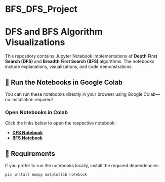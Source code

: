 # BFS_DFS_Project

# DFS and BFS Algorithm Visualizations

This repository contains Jupyter Notebook implementations of **Depth First Search (DFS)** and **Breadth First Search (BFS)** algorithms. The notebooks include explanations, visualizations, and code demonstrations.

## 🚀 Run the Notebooks in Google Colab  
You can run these notebooks directly in your browser using Google Colab—no installation required!

### **Open Notebooks in Colab**  
Click the links below to open the respective notebook:

- **[DFS Notebook](https://colab.research.google.com/github/diti-gupta/BFS_DFS_Project/blob/main/DFS_Visualization_Project.ipynb)**
- **[BFS Notebook](https://colab.research.google.com/github/diti-gupta/BFS_DFS_Project/blob/main/BFS_Visualization_Project.ipynb)**


## 📌 Requirements  
If you prefer to run the notebooks locally, install the required dependencies:
```bash
pip install numpy matplotlib notebook
